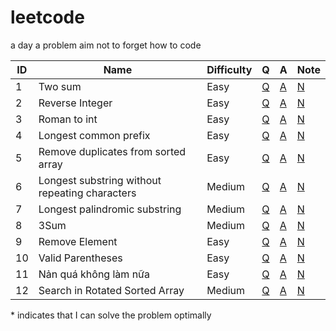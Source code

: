 # leetcode
a day a problem aim not to forget how to code

| ID    | Name | Difficulty | Q | A | Note |
|-------|------|------------|---|---|------|
|  1  | Two sum | Easy | [Q](https://leetcode.com/problems/two-sum/) | [A](/solutions/1.py) | [N](notes/1.txt) |
|  2  | Reverse Integer | Easy | [Q](https://leetcode.com/problems/reverse-integer/) | [A](/solutions/2.py) | [N](notes/2.txt) |
|  3  | Roman to int | Easy | [Q](https://leetcode.com/problems/roman-to-integer/) | [A](/solutions/3.py) | [N](notes/3.txt) |
|  4  | Longest common prefix | Easy | [Q](https://leetcode.com/problems/longest-common-prefix/) | [A](/solutions/4.py) | [N](notes/4.txt) |
|  5  | Remove duplicates from sorted array | Easy | [Q](https://leetcode.com/problems/remove-duplicates-from-sorted-array/) | [A](/solutions/5.py) | [N](notes/5.txt) |
|  6  | Longest substring without repeating characters| Medium | [Q](https://leetcode.com/problems/longest-substring-without-repeating-characters/) | [A](/solutions/6.py) | [N](notes/6.txt) |
|  7  | Longest palindromic substring| Medium | [Q](https://leetcode.com/problems/longest-palindromic-substring/solution/) | [A](/solutions/7.py) | [N](notes/7.txt) |
|  8  | 3Sum | Medium | [Q](https://leetcode.com/problems/3sum/) | [A](/solutions/8.py) | [N](notes/8.txt) |
|  9  | Remove Element | Easy | [Q](https://leetcode.com/problems/remove-element/) | [A](/solutions/9.py) | [N](notes/9.txt) |
| 10  | Valid Parentheses | Easy | [Q](https://leetcode.com/problems/valid-parentheses/) | [A](/solutions/10.py) | [N](notes/10.txt) |
| 11  | Nản quá không làm nữa | Easy | [Q](https://leetcode.com/problems/merge-two-sorted-lists/) | [A](/solutions/11.py) | [N](notes/11.txt) |
| 12  | Search in Rotated Sorted Array | Medium | [Q](https://leetcode.com/problems/search-in-rotated-sorted-array/) | [A](/solutions/12.py) | [N](notes/12.txt) |

\* indicates that I can solve the problem optimally

